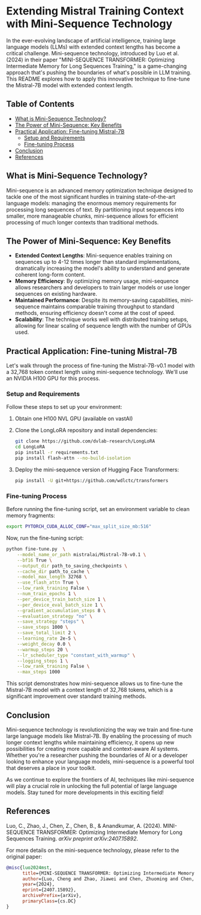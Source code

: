 # Extending Mistral Training Context with Mini-Sequence Technology

In the ever-evolving landscape of artificial intelligence, training large language models (LLMs) with extended context lengths has become a critical challenge. Mini-sequence technology, introduced by Luo et al. (2024) in their paper "MINI-SEQUENCE TRANSFORMER: Optimizing Intermediate Memory for Long Sequences Training," is a game-changing approach that's pushing the boundaries of what's possible in LLM training. This README explores how to apply this innovative technique to fine-tune the Mistral-7B model with extended context length.

## Table of Contents

- [What is Mini-Sequence Technology?](#what-is-mini-sequence-technology)
- [The Power of Mini-Sequence: Key Benefits](#the-power-of-mini-sequence-key-benefits)
- [Practical Application: Fine-tuning Mistral-7B](#practical-application-fine-tuning-mistral-7b)
  - [Setup and Requirements](#setup-and-requirements)
  - [Fine-tuning Process](#fine-tuning-process)
- [Conclusion](#conclusion)
- [References](#references)

## What is Mini-Sequence Technology?

Mini-sequence is an advanced memory optimization technique designed to tackle one of the most significant hurdles in training state-of-the-art language models: managing the enormous memory requirements for processing long sequences of text. By partitioning input sequences into smaller, more manageable chunks, mini-sequence allows for efficient processing of much longer contexts than traditional methods.

## The Power of Mini-Sequence: Key Benefits

- **Extended Context Lengths**: Mini-sequence enables training on sequences up to 4-12 times longer than standard implementations, dramatically increasing the model's ability to understand and generate coherent long-form content.
- **Memory Efficiency**: By optimizing memory usage, mini-sequence allows researchers and developers to train larger models or use longer sequences on existing hardware.
- **Maintained Performance**: Despite its memory-saving capabilities, mini-sequence maintains comparable training throughput to standard methods, ensuring efficiency doesn't come at the cost of speed.
- **Scalability**: The technique works well with distributed training setups, allowing for linear scaling of sequence length with the number of GPUs used.

## Practical Application: Fine-tuning Mistral-7B

Let's walk through the process of fine-tuning the Mistral-7B-v0.1 model with a 32,768 token context length using mini-sequence technology. We'll use an NVIDIA H100 GPU for this process.

### Setup and Requirements

Follow these steps to set up your environment:

1. Obtain one H100 NVL GPU (available on vastAI)

2. Clone the LongLoRA repository and install dependencies:

   ```bash
   git clone https://github.com/dvlab-research/LongLoRA
   cd LongLoRA
   pip install -r requirements.txt
   pip install flash-attn --no-build-isolation
   ```

3. Deploy the mini-sequence version of Hugging Face Transformers:

   ```bash
   pip install -U git+https://github.com/wdlctc/transformers
   ```

### Fine-tuning Process

Before running the fine-tuning script, set an environment variable to clean memory fragments:

```bash
export PYTORCH_CUDA_ALLOC_CONF="max_split_size_mb:516"
```

Now, run the fine-tuning script:

```bash
python fine-tune.py  \
    --model_name_or_path mistralai/Mistral-7B-v0.1 \
    --bf16 True \
    --output_dir path_to_saving_checkpoints \
    --cache_dir path_to_cache \
    --model_max_length 32768 \
    --use_flash_attn True \
    --low_rank_training False \
    --num_train_epochs 1 \
    --per_device_train_batch_size 1 \
    --per_device_eval_batch_size 1 \
    --gradient_accumulation_steps 8 \
    --evaluation_strategy "no" \
    --save_strategy "steps" \
    --save_steps 1000 \
    --save_total_limit 2 \
    --learning_rate 2e-5 \
    --weight_decay 0.0 \
    --warmup_steps 20 \
    --lr_scheduler_type "constant_with_warmup" \
    --logging_steps 1 \
    --low_rank_training False \
    --max_steps 1000
```

This script demonstrates how mini-sequence allows us to fine-tune the Mistral-7B model with a context length of 32,768 tokens, which is a significant improvement over standard training methods.

## Conclusion

Mini-sequence technology is revolutionizing the way we train and fine-tune large language models like Mistral-7B. By enabling the processing of much longer context lengths while maintaining efficiency, it opens up new possibilities for creating more capable and context-aware AI systems. Whether you're a researcher pushing the boundaries of AI or a developer looking to enhance your language models, mini-sequence is a powerful tool that deserves a place in your toolkit.

As we continue to explore the frontiers of AI, techniques like mini-sequence will play a crucial role in unlocking the full potential of large language models. Stay tuned for more developments in this exciting field!

## References

Luo, C., Zhao, J., Chen, Z., Chen, B., & Anandkumar, A. (2024). MINI-SEQUENCE TRANSFORMER: Optimizing Intermediate Memory for Long Sequences Training. *arXiv preprint arXiv:2407.15892*.

For more details on the mini-sequence technology, please refer to the original paper:

```bibtex
@misc{luo2024mst,
      title={MINI-SEQUENCE TRANSFORMER: Optimizing Intermediate Memory for Long Sequences Training}, 
      author={Luo, Cheng and Zhao, Jiawei and Chen, Zhuoming and Chen, Beidi and Anandkumar, Anima},
      year={2024},
      eprint={2407.15892},
      archivePrefix={arXiv},
      primaryClass={cs.DC}
}
```
